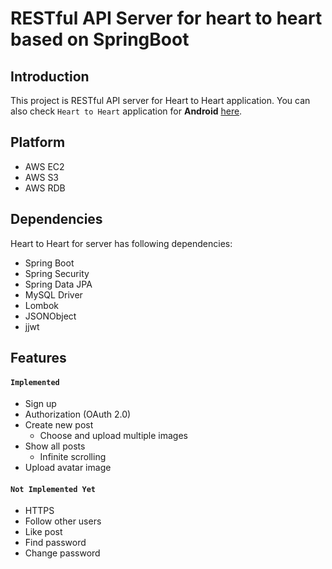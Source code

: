# RESTful API Server for heart to heart based on SpringBoot

## Introduction
This project is RESTful API server for Heart to Heart application. You can also check `Heart to Heart` application for **Android** [here](https://github.com/yologger/heart_to_heart_android).


## Platform
* AWS EC2
* AWS S3
* AWS RDB

## Dependencies
Heart to Heart for server has following dependencies:
* Spring Boot
* Spring Security
* Spring Data JPA
* MySQL Driver
* Lombok
* JSONObject
* jjwt

## Features
#### `Implemented`
* Sign up
* Authorization (OAuth 2.0)
* Create new post
    - Choose and upload multiple images
* Show all posts
    - Infinite scrolling
* Upload avatar image

#### `Not Implemented Yet`
* HTTPS
* Follow other users
* Like post
* Find password
* Change password